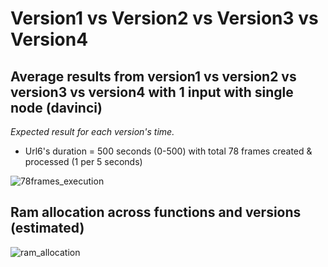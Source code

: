 # Version1 vs Version2 vs Version3 vs Version4

## Average results from version1 vs version2 vs version3 vs version4 with 1 input with single node (davinci)

*Expected result for each version's time.*

* Url6's duration = 500 seconds (0-500) with total 78 frames created & processed (1 per 5 seconds)

 ![78frames_execution](https://user-images.githubusercontent.com/57920951/152551732-63426362-a7df-46bd-8f42-eb00fe53c3d7.png)
 
 ## Ram allocation across functions and versions (estimated)

![ram_allocation](https://user-images.githubusercontent.com/57920951/155381308-2832aed7-5625-462b-8e14-1c19ed472a24.png)
